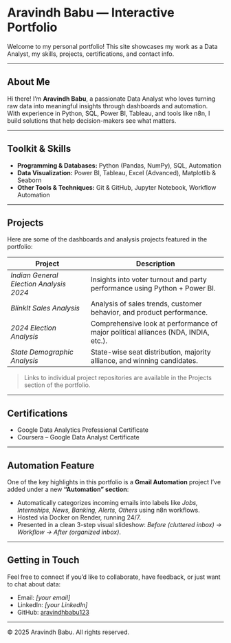 # Aravindh Babu — Interactive Portfolio

Welcome to my personal portfolio! This site showcases my work as a Data Analyst, my skills, projects, certifications, and contact info.  

---

## About Me

Hi there! I’m **Aravindh Babu**, a passionate Data Analyst who loves turning raw data into meaningful insights through dashboards and automation.  
With experience in Python, SQL, Power BI, Tableau, and tools like n8n, I build solutions that help decision-makers see what matters.  

---

## Toolkit & Skills

- **Programming & Databases:** Python (Pandas, NumPy), SQL, Automation  
- **Data Visualization:** Power BI, Tableau, Excel (Advanced), Matplotlib & Seaborn  
- **Other Tools & Techniques:** Git & GitHub, Jupyter Notebook, Workflow Automation  

---

## Projects

Here are some of the dashboards and analysis projects featured in the portfolio:

| Project | Description |
|---|---|
| *Indian General Election Analysis 2024* | Insights into voter turnout and party performance using Python + Power BI. |
| *BlinkIt Sales Analysis* | Analysis of sales trends, customer behavior, and product performance. |
| *2024 Election Analysis* | Comprehensive look at performance of major political alliances (NDA, INDIA, etc.). |
| *State Demographic Analysis* | State-wise seat distribution, majority alliance, and winning candidates. |

> Links to individual project repositories are available in the Projects section of the portfolio.  

---

## Certifications

- Google Data Analytics Professional Certificate  
- Coursera – Google Data Analyst Certificate  

---

##  Automation Feature

One of the key highlights in this portfolio is a **Gmail Automation** project I’ve added under a new **“Automation” section**:

- Automatically categorizes incoming emails into labels like *Jobs, Internships, News, Banking, Alerts, Others* using n8n workflows.  
- Hosted via Docker on Render, running 24/7.  
- Presented in a clean 3-step visual slideshow: *Before (cluttered inbox) → Workflow → After (organized inbox)*.  

---

## Getting in Touch

Feel free to connect if you’d like to collaborate, have feedback, or just want to chat about data:

- Email: *[your email]*  
- LinkedIn: *[your LinkedIn]*  
- GitHub: [aravindhbabu123](https://github.com/aravindhbabu123)  

---

© 2025 Aravindh Babu. All rights reserved.  
